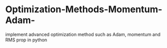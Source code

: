 # Optimization-Methods-Momentum-Adam-
implement advanced optimization method such as Adam, momentum and RMS prop in python 
